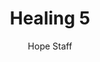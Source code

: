 ---
image: /assets/img/kl/kl_healing_5.png
title: Healing 5
number: 5
categories:
  - Meditations
  - Moments
  - Healing
author: Hope Staff
notes: Healing 5
embed: >-
  <iframe style="border-radius:12px" src="https://open.spotify.com/embed/episode/2WpygxgHYkU6fYLgEOSXoB?utm_source=generator" width="100%" height="352" frameBorder="0" allowfullscreen="" allow="autoplay; clipboard-write; encrypted-media; fullscreen; picture-in-picture" loading="lazy"></iframe>
transcript: >-
  SOME LINES OF TEXT START HERE
---